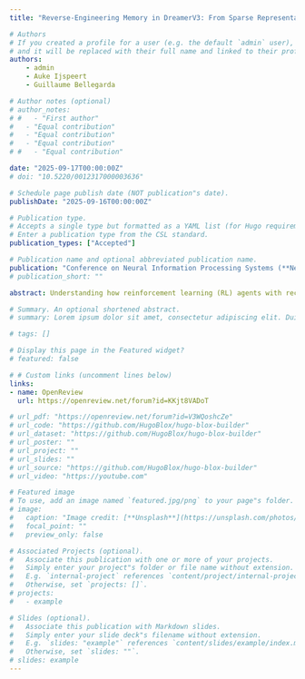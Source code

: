 ```yaml
---
title: "Reverse-Engineering Memory in DreamerV3: From Sparse Representations to Functional Circuits"

# Authors
# If you created a profile for a user (e.g. the default `admin` user), write the username (folder name) here
# and it will be replaced with their full name and linked to their profile.
authors:
    - admin
    - Auke Ijspeert
    - Guillaume Bellegarda

# Author notes (optional)
# author_notes:
# #   - "First author"
#   - "Equal contribution"
#   - "Equal contribution"
#   - "Equal contribution"
# #   - "Equal contribution"

date: "2025-09-17T00:00:00Z"
# doi: "10.5220/0012317000003636"

# Schedule page publish date (NOT publication"s date).
publishDate: "2025-09-16T00:00:00Z"

# Publication type.
# Accepts a single type but formatted as a YAML list (for Hugo requirements).
# Enter a publication type from the CSL standard.
publication_types: ["Accepted"]

# Publication name and optional abbreviated publication name.
publication: "Conference on Neural Information Processing Systems (**NeurIPS 2025, workshop CogInterp: Interpreting Cognition in Deep Learning Models**)"
# publication_short: ""

abstract: Understanding how reinforcement learning (RL) agents with recurrent neural network architectures encode and use memory remains an open question in the field of interpretability. In this work, we investigate these internal memory dynamics of DreamerV3, a state-of-the-art model-based deep RL agent. Our analysis reveals that DreamerV3 relies on sparse memory representations and on small internal subnetworks (circuits) to store and act on memory, with only a small subset of the original model parameters sufficient to control goal-directed behavior. We show that using a differentiable circuit extraction method, we can identify these subnetworks that retain full task performance with as little as 0.16% of the original parameters. Furthermore, we demonstrate that these sparse circuits emerge early in training and can retroactively improve undertrained models when applied as binary masks. Finally, we develop a gradient-based model editing approach that leverages these circuits for a reliable post hoc modification of the agent's behavior, achieving an average edit success rate of 90%. Our work demonstrates how sparse memory circuits provide a powerful lever for understanding and editing deep RL systems.

# Summary. An optional shortened abstract.
# summary: Lorem ipsum dolor sit amet, consectetur adipiscing elit. Duis posuere tellus ac convallis placerat. Proin tincidunt magna sed ex sollicitudin condimentum.

# tags: []

# Display this page in the Featured widget?
# featured: false

# # Custom links (uncomment lines below)
links:
- name: OpenReview
  url: https://openreview.net/forum?id=KKjt8VADoT

# url_pdf: "https://openreview.net/forum?id=V3WQoshcZe"
# url_code: "https://github.com/HugoBlox/hugo-blox-builder"
# url_dataset: "https://github.com/HugoBlox/hugo-blox-builder"
# url_poster: ""
# url_project: ""
# url_slides: ""
# url_source: "https://github.com/HugoBlox/hugo-blox-builder"
# url_video: "https://youtube.com"

# Featured image
# To use, add an image named `featured.jpg/png` to your page"s folder.
# image:
#   caption: "Image credit: [**Unsplash**](https://unsplash.com/photos/pLCdAaMFLTE)"
#   focal_point: ""
#   preview_only: false

# Associated Projects (optional).
#   Associate this publication with one or more of your projects.
#   Simply enter your project"s folder or file name without extension.
#   E.g. `internal-project` references `content/project/internal-project/index.md`.
#   Otherwise, set `projects: []`.
# projects:
#   - example

# Slides (optional).
#   Associate this publication with Markdown slides.
#   Simply enter your slide deck"s filename without extension.
#   E.g. `slides: "example"` references `content/slides/example/index.md`.
#   Otherwise, set `slides: ""`.
# slides: example
---
```





<!-- {{% callout note %}}
Click the _Cite_ button above to demo the feature to enable visitors to import publication metadata into their reference management software.
{{% /callout %}}

{{% callout note %}}
Create your slides in Markdown - click the _Slides_ button to check out the example.
{{% /callout %}}

Add the publication"s **full text** or **supplementary notes** here. You can use rich formatting such as including [code, math, and images](https://docs.hugoblox.com/content/writing-markdown-latex/). -->
